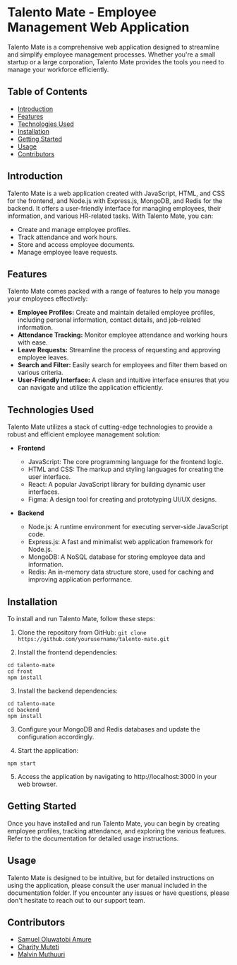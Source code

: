 # Talento Mate - Employee Management Web Application

Talento Mate is a comprehensive web application designed to streamline and simplify employee management processes. Whether you're a small startup or a large corporation, Talento Mate provides the tools you need to manage your workforce efficiently.

## Table of Contents
- [Introduction](#introduction)
- [Features](#features)
- [Technologies Used](#technologies-used)
- [Installation](#installation)
- [Getting Started](#getting-started)
- [Usage](#usage)
- [Contributors](#contributors)

## Introduction
Talento Mate is a web application created with JavaScript, HTML, and CSS for the frontend, and Node.js with Express.js, MongoDB, and Redis for the backend. It offers a user-friendly interface for managing employees, their information, and various HR-related tasks. With Talento Mate, you can:

- Create and manage employee profiles.
- Track attendance and work hours.
- Store and access employee documents.
- Manage employee leave requests.

## Features
Talento Mate comes packed with a range of features to help you manage your employees effectively:

- **Employee Profiles:** Create and maintain detailed employee profiles, including personal information, contact details, and job-related information.
- **Attendance Tracking:** Monitor employee attendance and working hours with ease.
- **Leave Requests:** Streamline the process of requesting and approving employee leaves.
- **Search and Filter:** Easily search for employees and filter them based on various criteria.
- **User-Friendly Interface:** A clean and intuitive interface ensures that you can navigate and utilize the application efficiently.

## Technologies Used
Talento Mate utilizes a stack of cutting-edge technologies to provide a robust and efficient employee management solution:

- **Frontend**
  - JavaScript: The core programming language for the frontend logic.
  - HTML and CSS: The markup and styling languages for creating the user interface.
  - React: A popular JavaScript library for building dynamic user interfaces.
  - Figma: A design tool for creating and prototyping UI/UX designs.

- **Backend**
  - Node.js: A runtime environment for executing server-side JavaScript code.
  - Express.js: A fast and minimalist web application framework for Node.js.
  - MongoDB: A NoSQL database for storing employee data and information.
  - Redis: An in-memory data structure store, used for caching and improving application performance.

## Installation
To install and run Talento Mate, follow these steps:

1. Clone the repository from GitHub:
```git clone https://github.com/yourusername/talento-mate.git```

2. Install the frontend dependencies:
```
cd talento-mate
cd front 
npm install
```
3. Install the backend dependencies:
```
cd talento-mate
cd backend 
npm install
```

3. Configure your MongoDB and Redis databases and update the configuration accordingly.

4. Start the application:

```npm start```

5. Access the application by navigating to http://localhost:3000 in your web browser.

## Getting Started
Once you have installed and run Talento Mate, you can begin by creating employee profiles, tracking attendance, and exploring the various features. Refer to the documentation for detailed usage instructions.

## Usage
Talento Mate is designed to be intuitive, but for detailed instructions on using the application, please consult the user manual included in the documentation folder. If you encounter any issues or have questions, please don't hesitate to reach out to our support team.

## Contributors
- [Samuel Oluwatobi Amure](https://github.com/Khun111)
- [Charity Muteti]()
- [Malvin Muthuuri]()
